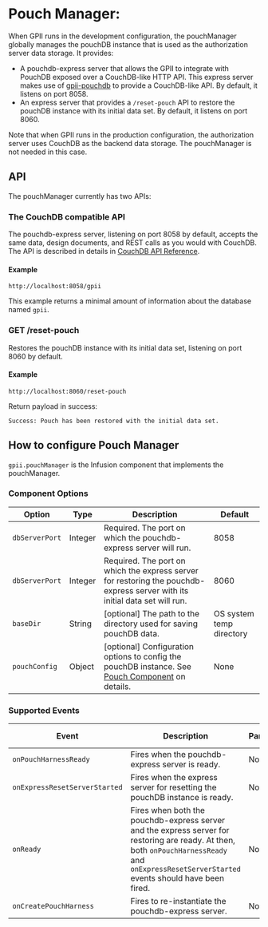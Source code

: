 # Pouch Manager:

When GPII runs in the development configuration, the pouchManager globally manages the pouchDB instance that is used as
the authorization server data storage. It provides:

* A pouchdb-express server that allows the GPII to integrate with PouchDB exposed over a CouchDB-like HTTP API. This
  express server makes use of [gpii-pouchdb](https://github.com/gpii/gpii-pouchdb/) to provide a CouchDB-like API.
  By default, it listens on port 8058.
* An express server that provides a `/reset-pouch` API to restore the pouchDB instance with its initial data set. By
  default, it listens on port 8060.

Note that when GPII runs in the production configuration, the authorization server uses CouchDB as the backend data
storage. The pouchManager is not needed in this case.

## API

The pouchManager currently has two APIs:

### The CouchDB compatible API

The pouchdb-express server, listening on port 8058 by default, accepts the same data, design documents, and REST calls
as you would with CouchDB. The API is described in details in [CouchDB API
Reference](http://docs.couchdb.org/en/stable/api/index.html).

#### Example

`http://localhost:8058/gpii`

This example returns a minimal amount of information about the database named `gpii`.

### GET /reset-pouch

Restores the pouchDB instance with its initial data set, listening on port 8060 by default.

#### Example

`http://localhost:8060/reset-pouch`

Return payload in success:

`Success: Pouch has been restored with the initial data set.`

## How to configure Pouch Manager

`gpii.pouchManager` is the Infusion component that implements the pouchManager.

### Component Options

| Option            | Type       | Description | Default |
| ----------------- | ---------- | ----------- | ------- |
| `dbServerPort` | Integer | Required. The port on which the pouchdb-express server will run. | 8058 |
| `dbServerPort` | Integer | Required. The port on which the express server for restoring the pouchdb-express server with its initial data set will run. | 8060 |
| `baseDir` | String | [optional] The path to the directory used for saving pouchDB data. | OS system temp directory |
| `pouchConfig` | Object | [optional] Configuration options to config the pouchDB instance. See [Pouch Component](https://github.com/GPII/gpii-pouchdb/blob/master/docs/pouch-component.md) on details. | None |

### Supported Events

| Event | Description | Parameters | Parameters Description |
| ----- | ----------- | ---------- | ---------------------- |
| `onPouchHarnessReady` | Fires when the pouchdb-express server is ready. | None |  |
| `onExpressResetServerStarted` | Fires when the express server for resetting the pouchDB instance is ready. | None |  |
| `onReady` | Fires when both the pouchdb-express server and the express server for restoring are ready. At then, both `onPouchHarnessReady` and `onExpressResetServerStarted` events should have been fired. | None |  |
| `onCreatePouchHarness` | Fires to re-instantiate the pouchdb-express server. | None |  |
